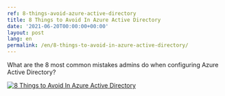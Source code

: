 ```yaml
---
ref: 8-things-avoid-azure-active-directory
title: 8 Things to Avoid In Azure Active Directory
date: '2021-06-20T00:00:00+00:00'
layout: post
lang: en
permalink: /en/8-things-to-avoid-in-azure-active-directory/
---
```


What are the 8 most common mistakes admins do when configuring Azure Active Directory?

[![8 Things to Avoid In Azure Active Directory](https://4f2bcn3u2m2u2z7ghc17a5jm-wpengine.netdna-ssl.com/wp-content/uploads/2021/06/azure-checklist-mail.jpg)](https://cqureacademy.com/blog/securing-infrastructure/8-things-to-avoid-in-azure-active-directory)

